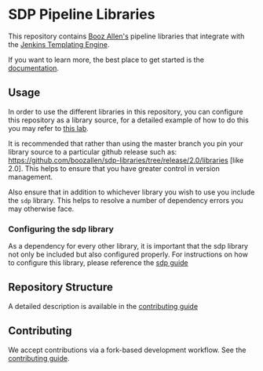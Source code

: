 # SDP Pipeline Libraries

This repository contains [Booz Allen's](https://boozallen.com) pipeline libraries that integrate with the [Jenkins Templating Engine](https://plugins.jenkins.io/templating-engine/).

If you want to learn more, the best place to get started is the [documentation](https://boozallen.github.io/sdp-docs/sdp-libraries/). 

## Usage

In order to use the different libraries in this repository, you can configure this repository as a library source, for a detailed example of how to do this you may refer to [this lab](https://boozallen.github.io/sdp-docs/learning-labs/1/jte-the-basics/3-first-libraries.html#_configure_the_library_source). 

It is recommended that rather than using the master branch you pin your library source to a particular github release such as: https://github.com/boozallen/sdp-libraries/tree/release/2.0/libraries [like 2.0].  This helps to ensure that you have greater control in version management. 

Also ensure that in addition to whichever library you wish to use you include the `sdp` library. This helps to resolve a number of dependency errors you may otherwise face.

### Configuring the sdp library

As a dependency for every other library, it is important that the sdp library not only be included but also configured properly. For instructions on how to configure this library, please reference the [sdp guide](https://boozallen.github.io/sdp-docs/sdp-libraries/libraries/sdp.html)

## Repository Structure

A detailed description is available in the [contributing guide](./CONTRIBUTING.md)

## Contributing

We accept contributions via a fork-based development workflow. See the [contributing guide](./CONTRIBUTING.md).